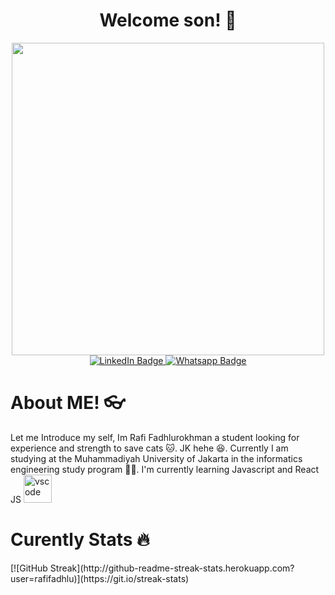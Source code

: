 
<div align="center" display="flex" flex-direction="column">
  <h1>Welcome son! 🙌</h1>
</div>


<div id="header" align="center">
  <img src="https://media.giphy.com/media/3ogwFGEHrVxusDbDjO/giphy.gif" width="500"/>
</div>

<div id="badges" align="center">
  <a href="www.linkedin.com/in/rafifadhlu">
    <img src="https://img.shields.io/badge/LinkedIn-blue?style=for-the-badge&logo=linkedin&logoColor=white" alt="LinkedIn Badge"/>
  </a>
  <a href="https://wa.me/6281292796386">
    <img src="https://img.shields.io/badge/whatsapp-green?style=for-the-badge&logo=whatsapp&logoColor=white" alt="Whatsapp Badge"/>
  </a>
</div>

<h1>About ME! 👓</h1> 
<div>
Let me Introduce my self, Im Rafi Fadhlurokhman a student looking for experience and strength to save cats 🐱. JK hehe 😆. Currently I am studying at the Muhammadiyah University of Jakarta in the informatics engineering study program 🧑‍🎓. I'm currently learning Javascript and React JS <img src="https://cdn.jsdelivr.net/gh/devicons/devicon/icons/react/react-original.svg" alt="vscode" width="45" height="45"/>
</div>


<h1> Curently Stats 🔥</h1>
[![GitHub Streak](http://github-readme-streak-stats.herokuapp.com?user=rafifadhlu)](https://git.io/streak-stats)
